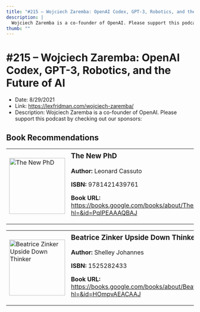 ```yaml
---
title: "#215 – Wojciech Zaremba: OpenAI Codex, GPT-3, Robotics, and the Future of AI"
description: |
  Wojciech Zaremba is a co-founder of OpenAI. Please support this podcast by checking out our sponsors:"
thumb: ""
---
```


# #215 – Wojciech Zaremba: OpenAI Codex, GPT-3, Robotics, and the Future of AI

  - Date: 8/29/2021
  - Link: https://lexfridman.com/wojciech-zaremba/
  - Description: Wojciech Zaremba is a co-founder of OpenAI. Please support this podcast by checking out our sponsors:

## Book Recommendations

<table style="border: none;"><tr style="border: none;"><td style="border: none;"><img src="https://books.google.com/books/content?id=PqIPEAAAQBAJ&printsec=frontcover&img=1&zoom=1&edge=curl&source=gbs_api" alt="The New PhD" width="150" style="vertical-align: top;"></td><td style="border: none; vertical-align: top;"><h3 style='margin-top: 5'>The New PhD</h3><p><strong>Author:</strong> Leonard Cassuto</p><p><strong>ISBN:</strong> 9781421439761</p><p><strong>Book URL:</strong> <a href="https://books.google.com/books/about/The_New_PhD.html?hl=&id=PqIPEAAAQBAJ">https://books.google.com/books/about/The_New_PhD.html?hl=&id=PqIPEAAAQBAJ</a></p></td></tr></table>
<table style="border: none;"><tr style="border: none;"><td style="border: none;"><img src="https://books.google.com/books/content?id=HOmpvAEACAAJ&printsec=frontcover&img=1&zoom=1&source=gbs_api" alt="Beatrice Zinker Upside Down Thinker" width="150" style="vertical-align: top;"></td><td style="border: none; vertical-align: top;"><h3 style='margin-top: 5'>Beatrice Zinker Upside Down Thinker</h3><p><strong>Author:</strong> Shelley Johannes</p><p><strong>ISBN:</strong> 1525282433</p><p><strong>Book URL:</strong> <a href="https://books.google.com/books/about/Beatrice_Zinker_Upside_Down_Thinker.html?hl=&id=HOmpvAEACAAJ">https://books.google.com/books/about/Beatrice_Zinker_Upside_Down_Thinker.html?hl=&id=HOmpvAEACAAJ</a></p></td></tr></table>
